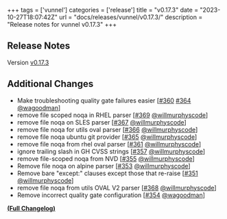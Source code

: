 +++
tags = ['vunnel']
categories = ['release']
title = "v0.17.3"
date = "2023-10-27T18:07:42Z"
url = "docs/releases/vunnel/v0.17.3/"
description = "Release notes for vunnel v0.17.3"
+++

## Release Notes

Version [v0.17.3](https://github.com/anchore/vunnel/releases/tag/v0.17.3)

## Additional Changes

- Make troubleshooting quality gate failures easier [[#360](https://github.com/anchore/vunnel/issues/360) [#364](https://github.com/anchore/vunnel/pull/364) [@wagoodman](https://github.com/wagoodman)]
- remove file scoped noqa in RHEL parser [[#369](https://github.com/anchore/vunnel/pull/369) [@willmurphyscode](https://github.com/willmurphyscode)]
- remove file noqa on SLES parser [[#367](https://github.com/anchore/vunnel/pull/367) [@willmurphyscode](https://github.com/willmurphyscode)]
- remove file noqa for utils oval parser [[#366](https://github.com/anchore/vunnel/pull/366) [@willmurphyscode](https://github.com/willmurphyscode)]
- remove file noqa ubuntu git provider [[#365](https://github.com/anchore/vunnel/pull/365) [@willmurphyscode](https://github.com/willmurphyscode)]
- remove file noqa from rhel oval parser [[#361](https://github.com/anchore/vunnel/pull/361) [@willmurphyscode](https://github.com/willmurphyscode)]
- ignore trailing slash in GH CVSS strings [[#357](https://github.com/anchore/vunnel/pull/357) [@willmurphyscode](https://github.com/willmurphyscode)]
- remove file-scoped noqa from NVD [[#355](https://github.com/anchore/vunnel/pull/355) [@willmurphyscode](https://github.com/willmurphyscode)]
- Remove file noqa on alpine parser [[#353](https://github.com/anchore/vunnel/pull/353) [@willmurphyscode](https://github.com/willmurphyscode)]
- Remove bare "except:" clauses except those that re-raise [[#351](https://github.com/anchore/vunnel/pull/351) [@willmurphyscode](https://github.com/willmurphyscode)]
- remove file noqa from utils OVAL V2 parser [[#368](https://github.com/anchore/vunnel/pull/368) [@willmurphyscode](https://github.com/willmurphyscode)]
- Remove incorrect quality gate configuration [[#354](https://github.com/anchore/vunnel/pull/354) [@wagoodman](https://github.com/wagoodman)]

**[(Full Changelog)](https://github.com/anchore/vunnel/compare/v0.17.2...v0.17.3)**

